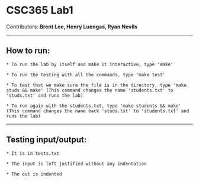 # CSC365 Lab1
Contributors: **Brent Lee, Henry Luengas, Ryan Nevils**

---

## How to run: ##

    * To run the lab by itself and make it interactive, type 'make'

    * To run the testing with all the commands, type 'make test'

    * To test that we make sure the file is in the directory, type 'make studs && make' (This command changes the name 'students.txt' to 'studs.txt' and runs the lab)

    * To run again with the students.txt, type 'make students && make' (This command changes the name back 'studs.txt' to 'students.txt' and runs the lab)

---

## Testing input/output: ##

    * It is in tests.txt

    * The input is left justified without any indentation

    * The out is indented
